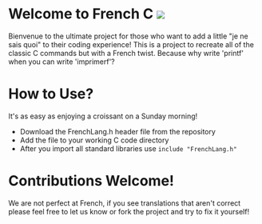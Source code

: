 # Welcome to French C ![](https://github.com/stevenrskelton/flag-icon/blob/master/png/36/country-4x3/fr.png)

Bienvenue to the ultimate project for those who want to add a little "je ne sais quoi" to their coding experience! This is a project to recreate all of the classic C commands but with a French twist. Because why write 'printf' when you can write 'imprimerf'?

# How to Use?

It's as easy as enjoying a croissant on a Sunday morning!

- Download the FrenchLang.h header file from the repository
- Add the file to your working C code directory
- After you import all standard libraries use ```include "FrenchLang.h"```

# Contributions Welcome!

We are not perfect at French, if you see translations that aren't correct please feel free to let us know or fork the project and try to fix it yourself!
